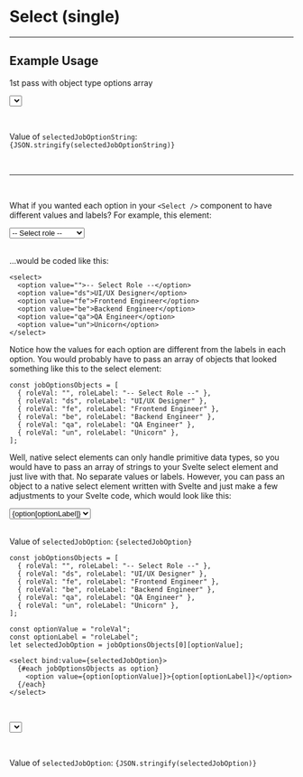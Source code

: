 <script lang="ts">
  import { Select, CurrencyInput } from "/src/lib";

  let months = ["January", "February", "March", "April", "May", "June", "July", "August", "September", "October", "November", "December"];
  let selectedMonth = "July";

  let monthObjects = [
    { shortMonth: "Jan", longMonth: "January" },
    { shortMonth: "Feb", longMonth: "February" },
    { shortMonth: "Mar", longMonth: "March" },
    { shortMonth: "Apr", longMonth: "April" },
    { shortMonth: "May", longMonth: "May" },
    { shortMonth: "Jun", longMonth: "June" },
    { shortMonth: "Jul", longMonth: "July" },
    { shortMonth: "Aug", longMonth: "August" },
    { shortMonth: "Sep", longMonth: "September" },
    { shortMonth: "Oct", longMonth: "October" },
    { shortMonth: "Nov", longMonth: "November" },
    { shortMonth: "Dec", longMonth: "December" },
  ];
  let selectedMonthObject = monthObjects[6];

  let dinosaurObjects = [
    { name: "Tyrannosaurus", group: "Theropods" },
    { name: "Velociraptor", group: "Theropods" },
    { name: "Diplodocus", group: "Sauropods" },
    { name: "Saltasaurus", group: "Sauropods" },
    { name: "Deinonychus", group: "Theropods" },
    { name: "Apatosaurus", group: "Sauropods" },
  ];
  let selectedDinosaurObject = dinosaurObjects.find(obj => obj.name === "Diplodocus");

  function handleChange(event) {
    console.log("Selected Value:", event.detail);
  }

  let value = 0;

  const jobOptionsStrings = [
    "UI/UX Designer",
    "Frontend Engineer",
    "Backend Engineer",
    "QA Engineer",
    "Unicorn",
	];

  let selectedJobOptionString = jobOptionsStrings[0];

  const jobOptionsObjects = [
    { roleVal: "", roleLabel: "-- Select Role --" },
    { roleVal: "ds", roleLabel: "UI/UX Designer" },
    { roleVal: "fe", roleLabel: "Frontend Engineer" },
    { roleVal: "be", roleLabel: "Backend Engineer" },
    { roleVal: "qa", roleLabel: "QA Engineer" },
    { roleVal: "un", roleLabel: "Unicorn" },
	];

  const optionValue = "roleVal";
  const optionLabel = "roleLabel";
  let selectedJobOption = jobOptionsObjects[0][optionValue];
</script>


# Select (single)

---

## Example Usage

1st pass with object type options array

<Select 
  label="Main Job Role"
  options={jobOptionsStrings}
  bind:value={selectedJobOptionString}
  on:change={handleChange}
/>

<br>

Value of `selectedJobOptionString`: <code>{JSON.stringify(selectedJobOptionString)}</code>

<br>
<hr>
<br>

What if you wanted each option in your `<Select />` component to have different values and labels? For example, this element:

<div>
  <select>
    <option value="">-- Select role --</option>
    <option value="ds">UI/UX Designer</option>
    <option value="fe">Frontend Engineer</option>
    <option value="be">Backend Engineer</option>
    <option value="qa">QA Engineer</option>
    <option value="un">Unicorn</option>
  </select>
</div>

<br>

...would be coded like this:

```
<select>
  <option value="">-- Select Role --</option>
  <option value="ds">UI/UX Designer</option>
  <option value="fe">Frontend Engineer</option>
  <option value="be">Backend Engineer</option>
  <option value="qa">QA Engineer</option>
  <option value="un">Unicorn</option>
</select>
```

Notice how the values for each option are different from the labels in each option. You would probably have to pass an array of objects that looked something like this to the select element:

```
const jobOptionsObjects = [
  { roleVal: "", roleLabel: "-- Select Role --" },
  { roleVal: "ds", roleLabel: "UI/UX Designer" },
  { roleVal: "fe", roleLabel: "Frontend Engineer" },
  { roleVal: "be", roleLabel: "Backend Engineer" },
  { roleVal: "qa", roleLabel: "QA Engineer" },
  { roleVal: "un", roleLabel: "Unicorn" },
];
```

Well, native select elements can only handle primitive data types, so you would have to pass an array of strings to your Svelte select element and just live with that. No separate values or labels. However, you can pass an object to a native select element written with Svelte and just make a few adjustments to your Svelte code, which would look like this:

<div>
  <select bind:value={selectedJobOption}>
    {#each jobOptionsObjects as option}
      <option value={option[optionValue]}>{option[optionLabel]}</option>
    {/each}
  </select>
</div>

<br>

Value of `selectedJobOption`: <code>{selectedJobOption}</code>

```
const jobOptionsObjects = [
  { roleVal: "", roleLabel: "-- Select Role --" },
  { roleVal: "ds", roleLabel: "UI/UX Designer" },
  { roleVal: "fe", roleLabel: "Frontend Engineer" },
  { roleVal: "be", roleLabel: "Backend Engineer" },
  { roleVal: "qa", roleLabel: "QA Engineer" },
  { roleVal: "un", roleLabel: "Unicorn" },
];

const optionValue = "roleVal";
const optionLabel = "roleLabel";
let selectedJobOption = jobOptionsObjects[0][optionValue];

<select bind:value={selectedJobOption}>
  {#each jobOptionsObjects as option}
    <option value={option[optionValue]}>{option[optionLabel]}</option>
  {/each}
</select>
```


<br>

<Select 
  label="Main Job Role"
  options={jobOptionsObjects}
  optionValue="roleVal"
  optionLabel="roleLabel"
  bind:value={selectedJobOption}
  on:change={handleChange}
/>

<br>

Value of `selectedJobOption`: <code>{JSON.stringify(selectedJobOption)}</code>

<br>

<!-- <div style="margin-bottom:20px">
  <Select
    label="Select an option"
    options={months}  
    bind:value={selectedMonth}
    id="id-for-select-box"
    on:change={handleChange}
    disabled={false}
    padding="sm"
    fontSize="md"
  />
</div> -->

<!-- Value of `selectedMonth`: <code>{selectedMonth}</code> -->

<br>
